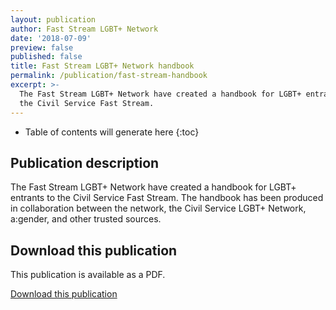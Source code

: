 ```yaml
---
layout: publication
author: Fast Stream LGBT+ Network
date: '2018-07-09'
preview: false
published: false
title: Fast Stream LGBT+ Network handbook
permalink: /publication/fast-stream-handbook
excerpt: >-
  The Fast Stream LGBT+ Network have created a handbook for LGBT+ entrants to
  the Civil Service Fast Stream.
---
```

<!-- Include the following to generate a Table of Contents -->
* Table of contents will generate here
{:toc}
<!-- Don't touch the Table of Contents above -->

<!-- Include this line to process the Markdown and format the content properly -->
<div id="markdown-content" markdown="1">
<!-- Don't remove the line of code above -->

## Publication description

The Fast Stream LGBT+ Network have created a handbook for LGBT+ entrants to the Civil Service Fast Stream. The handbook has been produced in collaboration between the network, the Civil Service LGBT+ Network, a:gender, and other trusted sources.

## Download this publication

This publication is available as a PDF.

[Download this publication](/assets/documents/2018-07-09-fast-stream-network-handbook.pdf)


<!-- Include this line to process the Markdown and format the content properly -->
</div>
<!-- Don't remove the line of code above -->


